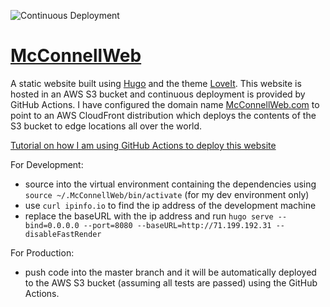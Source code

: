 ![Continuous Deployment](https://github.com/lmcconnell1665/McConnellWeb/workflows/Continuous%20Deployment/badge.svg)

# [McConnellWeb](http://mcconnellweb.com/)
A static website built using [Hugo](https://gohugo.io) and the theme [LoveIt](https://hugoloveit.com). This website is hosted in an AWS S3 bucket and continuous deployment is provided by GitHub Actions. I have configured the domain name [McConnellWeb.com](http://mcconnellweb.com/) to point to an AWS CloudFront distribution which deploys the contents of the S3 bucket to edge locations all over the world.

[Tutorial on how I am using GitHub Actions to deploy this website](https://mcconnellweb.com/posts/post4/)

For Development:
- source into the virtual environment containing the dependencies using  `source ~/.McConnellWeb/bin/activate` (for my dev environment only)
- use `curl ipinfo.io` to find the ip address of the development machine
- replace the baseURL with the ip address and run `hugo serve --bind=0.0.0.0 --port=8080 --baseURL=http://71.199.192.31 --disableFastRender`

For Production:
- push code into the master branch and it will be automatically deployed to the AWS S3 bucket (assuming all tests are passed) using the GitHub Actions.
